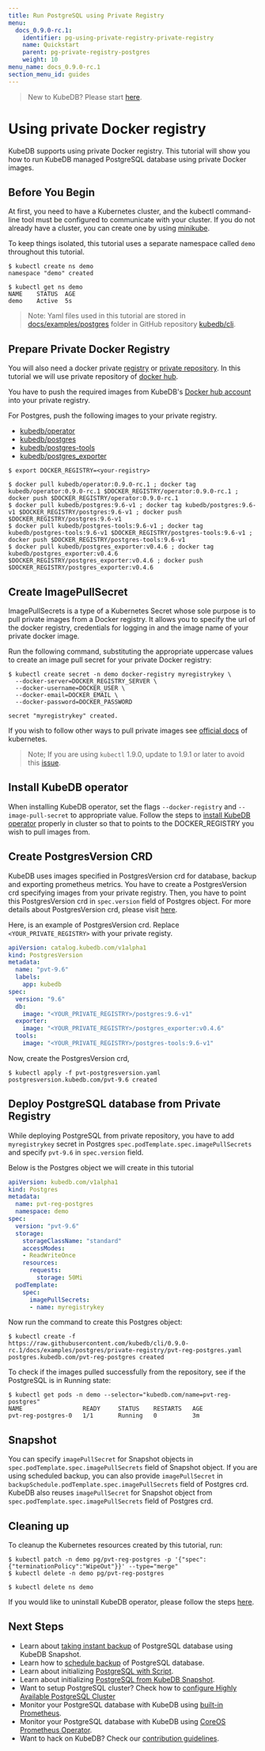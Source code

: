 ```yaml
---
title: Run PostgreSQL using Private Registry
menu:
  docs_0.9.0-rc.1:
    identifier: pg-using-private-registry-private-registry
    name: Quickstart
    parent: pg-private-registry-postgres
    weight: 10
menu_name: docs_0.9.0-rc.1
section_menu_id: guides
---
```

> New to KubeDB? Please start [here](/docs/0.9.0-rc.1/concepts/README).

# Using private Docker registry

KubeDB supports using private Docker registry. This tutorial will show you how to run KubeDB managed PostgreSQL database using private Docker images.

## Before You Begin

At first, you need to have a Kubernetes cluster, and the kubectl command-line tool must be configured to communicate with your cluster. If you do not already have a cluster, you can create one by using [minikube](https://github.com/kubernetes/minikube).

To keep things isolated, this tutorial uses a separate namespace called `demo` throughout this tutorial.

```console
$ kubectl create ns demo
namespace "demo" created

$ kubectl get ns demo
NAME    STATUS  AGE
demo    Active  5s
```

> Note: Yaml files used in this tutorial are stored in [docs/examples/postgres](https://github.com/kubedb/cli/tree/master/docs/examples/postgres) folder in GitHub repository [kubedb/cli](https://github.com/kubedb/cli).

## Prepare Private Docker Registry
You will also need a docker private [registry](https://docs.docker.com/registry/) or [private repository](https://docs.docker.com/docker-hub/repos/#private-repositories). In this tutorial we will use private repository of [docker hub](https://hub.docker.com/).

You have to push the required images from KubeDB's [Docker hub account](https://hub.docker.com/r/kubedb/) into your private registry.

For Postgres, push the following images to your private registry.

- [kubedb/operator](https://hub.docker.com/r/kubedb/operator)
- [kubedb/postgres](https://hub.docker.com/r/kubedb/postgres)
- [kubedb/postgres-tools](https://hub.docker.com/r/kubedb/postgres-tools)
- [kubedb/postgres_exporter](https://hub.docker.com/r/kubedb/postgres_exporter)

```console
$ export DOCKER_REGISTRY=<your-registry>

$ docker pull kubedb/operator:0.9.0-rc.1 ; docker tag kubedb/operator:0.9.0-rc.1 $DOCKER_REGISTRY/operator:0.9.0-rc.1 ; docker push $DOCKER_REGISTRY/operator:0.9.0-rc.1
$ docker pull kubedb/postgres:9.6-v1 ; docker tag kubedb/postgres:9.6-v1 $DOCKER_REGISTRY/postgres:9.6-v1 ; docker push $DOCKER_REGISTRY/postgres:9.6-v1
$ docker pull kubedb/postgres-tools:9.6-v1 ; docker tag kubedb/postgres-tools:9.6-v1 $DOCKER_REGISTRY/postgres-tools:9.6-v1 ; docker push $DOCKER_REGISTRY/postgres-tools:9.6-v1
$ docker pull kubedb/postgres_exporter:v0.4.6 ; docker tag kubedb/postgres_exporter:v0.4.6 $DOCKER_REGISTRY/postgres_exporter:v0.4.6 ; docker push $DOCKER_REGISTRY/postgres_exporter:v0.4.6
```

## Create ImagePullSecret

ImagePullSecrets is a type of a Kubernetes Secret whose sole purpose is to pull private images from a Docker registry. It allows you to specify the url of the docker registry, credentials for logging in and the image name of your private docker image.

Run the following command, substituting the appropriate uppercase values to create an image pull secret for your private Docker registry:

```console
$ kubectl create secret -n demo docker-registry myregistrykey \
  --docker-server=DOCKER_REGISTRY_SERVER \
  --docker-username=DOCKER_USER \
  --docker-email=DOCKER_EMAIL \
  --docker-password=DOCKER_PASSWORD

secret "myregistrykey" created.
```

If you wish to follow other ways to pull private images see [official docs](https://kubernetes.io/docs/concepts/containers/images/) of kubernetes.

> Note; If you are using `kubectl` 1.9.0, update to 1.9.1 or later to avoid this [issue](https://github.com/kubernetes/kubernetes/issues/57427).

## Install KubeDB operator

When installing KubeDB operator, set the flags `--docker-registry` and `--image-pull-secret` to appropriate value.
Follow the steps to [install KubeDB operator](/docs/0.9.0-rc.1/setup/install) properly in cluster so that to points to the DOCKER_REGISTRY you wish to pull images from.

## Create PostgresVersion CRD

KubeDB uses images specified in PostgresVersion crd for database, backup and exporting prometheus metrics. You have to create a PostgresVersion crd specifying images from your private registry. Then, you have to point this PostgresVersion crd in `spec.version` field of Postgres object. For more details about PostgresVersion crd, please visit [here](/docs/0.9.0-rc.1/concepts/catalog/postgres).

Here, is an example of PostgresVersion crd. Replace `<YOUR_PRIVATE_REGISTRY>` with your private registy.

```yaml
apiVersion: catalog.kubedb.com/v1alpha1
kind: PostgresVersion
metadata:
  name: "pvt-9.6"
  labels:
    app: kubedb
spec:
  version: "9.6"
  db:
    image: "<YOUR_PRIVATE_REGISTRY>/postgres:9.6-v1"
  exporter:
    image: "<YOUR_PRIVATE_REGISTRY>/postgres_exporter:v0.4.6"
  tools:
    image: "<YOUR_PRIVATE_REGISTRY>/postgres-tools:9.6-v1"
```

Now, create the PostgresVersion crd,

```console
$ kubectl apply -f pvt-postgresversion.yaml
postgresversion.kubedb.com/pvt-9.6 created
```

## Deploy PostgreSQL database from Private Registry

While deploying PostgreSQL from private repository, you have to add `myregistrykey` secret in Postgres `spec.podTemplate.spec.imagePullSecrets` and specify `pvt-9.6` in `spec.version` field.

Below is the Postgres object we will create in this tutorial

```yaml
apiVersion: kubedb.com/v1alpha1
kind: Postgres
metadata:
  name: pvt-reg-postgres
  namespace: demo
spec:
  version: "pvt-9.6"
  storage:
    storageClassName: "standard"
    accessModes:
    - ReadWriteOnce
    resources:
      requests:
        storage: 50Mi
  podTemplate:
    spec:
      imagePullSecrets:
      - name: myregistrykey
```

Now run the command to create this Postgres object:

```console
$ kubectl create -f https://raw.githubusercontent.com/kubedb/cli/0.9.0-rc.1/docs/examples/postgres/private-registry/pvt-reg-postgres.yaml
postgres.kubedb.com/pvt-reg-postgres created
```

To check if the images pulled successfully from the repository, see if the PostgreSQL is in Running state:

```console
$ kubectl get pods -n demo --selector="kubedb.com/name=pvt-reg-postgres"
NAME                 READY     STATUS    RESTARTS   AGE
pvt-reg-postgres-0   1/1       Running   0          3m
```

## Snapshot

You can specify `imagePullSecret` for Snapshot objects in `spec.podTemplate.spec.imagePullSecrets` field of Snapshot object. If you are using scheduled backup, you can also provide `imagePullSecret` in `backupSchedule.podTemplate.spec.imagePullSecrets` field of Postgres crd. KubeDB also reuses `imagePullSecret` for Snapshot object from `spec.podTemplate.spec.imagePullSecrets` field of Postgres crd.

## Cleaning up

To cleanup the Kubernetes resources created by this tutorial, run:

```console
$ kubectl patch -n demo pg/pvt-reg-postgres -p '{"spec":{"terminationPolicy":"WipeOut"}}' --type="merge"
$ kubectl delete -n demo pg/pvt-reg-postgres

$ kubectl delete ns demo
```

If you would like to uninstall KubeDB operator, please follow the steps [here](/docs/0.9.0-rc.1/setup/uninstall).

## Next Steps

- Learn about [taking instant backup](/docs/0.9.0-rc.1/guides/postgres/snapshot/instant_backup) of PostgreSQL database using KubeDB Snapshot.
- Learn how to [schedule backup](/docs/0.9.0-rc.1/guides/postgres/snapshot/scheduled_backup)  of PostgreSQL database.
- Learn about initializing [PostgreSQL with Script](/docs/0.9.0-rc.1/guides/postgres/initialization/script_source).
- Learn about initializing [PostgreSQL from KubeDB Snapshot](/docs/0.9.0-rc.1/guides/postgres/initialization/snapshot_source).
- Want to setup PostgreSQL cluster? Check how to [configure Highly Available PostgreSQL Cluster](/docs/0.9.0-rc.1/guides/postgres/clustering/ha_cluster)
- Monitor your PostgreSQL database with KubeDB using [built-in Prometheus](/docs/0.9.0-rc.1/guides/postgres/monitoring/using-builtin-prometheus).
- Monitor your PostgreSQL database with KubeDB using [CoreOS Prometheus Operator](/docs/0.9.0-rc.1/guides/postgres/monitoring/using-coreos-prometheus-operator).
- Want to hack on KubeDB? Check our [contribution guidelines](/docs/0.9.0-rc.1/CONTRIBUTING).
